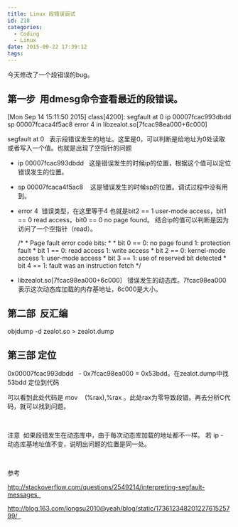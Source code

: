 ```yaml
---
title: Linux 段错误调试
id: 218
categories:
  - Coding
  - Linux
date: 2015-09-22 17:39:12
tags:
---
```


今天修改了一个段错误的bug。

## 第一步  用dmesg命令查看最近的段错误。

[Mon Sep 14 15:11:50 2015] class[4200]: segfault at 0 ip 00007fcac993dbdd sp 00007fcaca4f5ac8 error 4 in libzealot.so[7fcac98ea000+6c000]

segfault at 0   表示段错误发生的地址。这里是0，可以判断是给地址为0处读取或者写入一个值。也就是出现了空指针的问题

*   ip 00007fcac993dbdd   这是错误发生的时候ip的位置，根据这个值可以定位错误发生的位置。
*   sp 00007fcaca4f5ac8    这是错误发生的时候sp的位置。调试过程中没有用到。
*   error 4  错误类型，在这里等于4 也就是bit2 == 1 user-mode access，bit1 == 0 read access，bit0 == 0 no page found。 结合ip的值可以判断是因为访问了一个空指针（read）。

    <span id="cjabiokabamngnbigeeibddnihgllkggmousedown-target-element" class="com">    /*
         * Page fault error code bits:
         *
         *   bit 0 ==    0: no page found       1: protection fault
         *   bit 1 ==    0: read access         1: write access
         *   bit 2 ==    0: kernel-mode access  1: user-mode access
         *   bit 3 ==                           1: use of reserved bit detected
         *   bit 4 ==                           1: fault was an instruction fetch
         */
    </span>

*   libzealot.so[7fcac98ea000+6c000]   错误发生的动态库。7fcac98ea000表示这次动态库加载的内存基地址，6c000是大小。

## 第二部  反汇编

objdump -d zealot.so &gt; zealot.dump

## 第三部 定位

0x00007fcac993dbdd   - 0x7fcac98ea000 = 0x53bdd。在zealot.dump中找53bdd 定位到代码

可以看到此处代码是 mov    (%rax),%rax 。此处rax为零导致段错。再去分析C代码，就可以找到问题。

&nbsp;

注意  如果段错发生在动态库中，由于每次动态库加载的地址都不一样。 若 ip - 动态库基地址值不变，说明出问题的位置是同一处。

&nbsp;

参考

[http://stackoverflow.com/questions/2549214/interpreting-segfault-messages  ](http://stackoverflow.com/questions/2549214/interpreting-segfault-messages)

[http://blog.163.com/longsu2010@yeah/blog/static/17361234820122761525799/  ](http://blog.163.com/longsu2010@yeah/blog/static/17361234820122761525799/)

&nbsp;

&nbsp;